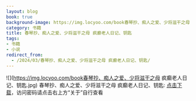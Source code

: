 ```yaml
---
layout: blog
book: true
background-image: https://img.locyoo.com/book春琴抄、痴人之爱、少将滋干之母 疯癫老人日记、钥匙.jpg
category: 书籍
title: 春琴抄、痴人之爱、少将滋干之母 疯癫老人日记、钥匙
tags:
- 书籍
- 小说
redirect_from:
  - /2024/03/春琴抄、痴人之爱、少将滋干之母 疯癫老人日记、钥匙/
---
```

![](https://img.locyoo.com/book春琴抄、痴人之爱、少将滋干之母 疯癫老人日记、钥匙.jpg)
春琴抄、痴人之爱、少将滋干之母 疯癫老人日记、钥匙: <a name = "ref1" href="https://url18.ctfile.com/f/50983618-1418300258-1324e8?p=3619">点击下载</a>，访问密码请点击右上方“关于”自行查看